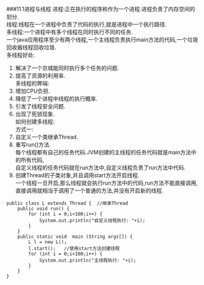 ###11.1进程与线程
进程:正在执行的程序称作为一个进程.进程负责了内存空间的划分.  
线程:线程在一个进程中负责了代码的执行,就是进程中一个执行路径.  
多线程:一个进程中有多个线程在同时执行不同的任务.  
一个java应用程序至少有两个线程,一个主线程负责执行main方法的代码,一个垃圾回收器线程回收垃圾.  
多线程好处:  
1. 解决了一个京城能同时执行多个任务的问题.  
2. 提高了资源的利用率.  
多线程的弊端:  
1. 增加CPU负担.  
2. 降低了一个进程中线程的执行概率.  
3. 引发了线程安全问题.  
4. 出现了死锁现象.  
如何创建多线程:  
方式一:
1. 自定义一个类继承Thread.  
2. 重写run()方法.  
每个线程都有自己的任务代码.JVM创建的主线程的任务代码就是main方法中的所有代码,  
自定义线程的任务代码就在run方法中,自定义线程负责了run方法中代码.  
3. 创建Thread的子类对象,并且调用start方法开启线程.  
一个线程一旦开启,那么线程就会执行run方法中的代码,run方法不能直接调用,直接调用就相当于调用了一个普通的方法,并没有开启新的线程.  

```
public class L extends Thread {  //继承Thread
	public void run() {
		for (int i = 0;i<100;i++) { 
			System.out.println("自定义线程执行: "+i);
		}
	}
	public static void  main (String args[]) {
		L l = new L();
		l.start();   //使用start方法创建线程
		for (int i = 0;i<100;i++) { 
			System.out.println("主线程执行: "+i);
		}
	}
}
```
